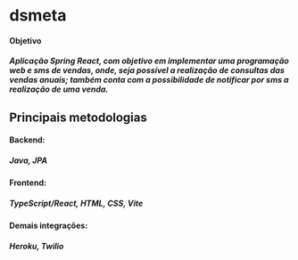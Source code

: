 # dsmeta

<h4>Objetivo</h4>
<h5>Aplicação Spring React, com objetivo em implementar uma programação web e sms de vendas, onde, seja possível a realização de consultas das vendas anuais; também conta com a possibilidade de notificar por sms a realização de uma venda.</h5>

<h2>Principais metodologias</h2>
<h4>Backend:</h4>
<h5>Java, JPA</h5> 
<h4>Frontend:</h4>
<h5>TypeScript/React, HTML, CSS, Vite</h5>
<h4>Demais integrações:</h4>
<h5>Heroku, Twilio</h5>
